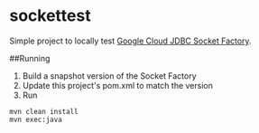 # sockettest
Simple project to locally test
[Google Cloud JDBC Socket Factory](https://github.com/GoogleCloudPlatform/cloud-sql-jdbc-socket-factory).

##Running

1. Build a snapshot version of the Socket Factory
2. Update this project's pom.xml to match the version
3. Run
```
mvn clean install
mvn exec:java
```

